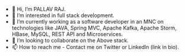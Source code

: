 - 👋 Hi, I’m PALLAV RAJ.
- 👀 I’m interested in full stack development.
- 🌱 I’m currently working as a software developer in an MNC on technologies like JAVA, Spring MVC, Apache Kafka, Apache Storm, HBase, MySQL, REST API and 
      Microservices.
- 💞️ I’m looking to collaborate on the Above stack.
- 📫 How to reach me - Contact me on Twitter or LinkedIn (link in bio).

<!---
pallavraj/pallavraj is a ✨ special ✨ repository because its `README.md` (this file) appears on your GitHub profile.
You can click the Preview link to take a look at your changes.
--->
